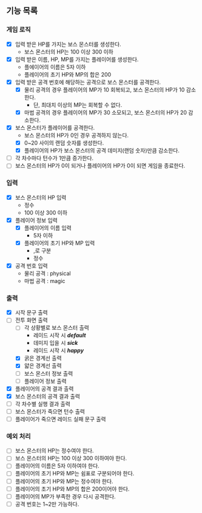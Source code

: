 ## 기능 목록

### 게임 로직
- [x] 입력 받은 HP를 가지는 보스 몬스터를 생성한다.
  - 보스 몬스터의 HP는 100 이상 300 이하
- [x] 입력 받은 이름, HP, MP를 가지는 플레이어를 생성한다.
  - 플에이어의 이름은 5자 이하
  - 플레이어의 초기 HP와 MP의 합은 200
- [x] 입력 받은 공격 번호에 해당하는 공격으로 보스 몬스터를 공격한다.
  - [x] 물리 공격의 경우 플레이어의 MP가 10 회복되고, 보스 몬스터의 HP가 10 감소한다.
    - 단, 최대치 이상의 MP는 회복할 수 없다.
  - [x] 마법 공격의 경우 플레이어의 MP가 30 소모되고, 보스 몬스터의 HP가 20 감소한다.
- [x] 보스 몬스터가 플레이어를 공격한다.
  - 보스 몬스터의 HP가 0인 경우 공격하지 않는다.
  - [x] 0~20 사이의 랜덤 숫자를 생성한다.
  - [x] 플레이어의 HP가 보스 몬스터의 공격 데미지(랜덤 숫자)만큼 감소한다.
- [ ] 각 차수마다 턴수가 1만큼 증가한다. 
- [ ] 보스 몬스터의 HP가 0이 되거나 플레이어의 HP가 0이 되면 게임을 종료한다.

### 입력
- [x] 보스 몬스터의 HP 입력
  - 정수
  - 100 이상 300 이하
- [x] 플레이어 정보 입력
  - [x] 플레이어의 이름 입력
    - 5자 이하
  - [x] 플레이어의 초기 HP와 MP 입력
    - ,로 구분
    - 정수
- [x] 공격 번호 입력
  - 물리 공격 : physical
  - 마법 공격 : magic

### 출력
- [x] 시작 문구 출력
- [ ] 전투 화면 출력
  - [ ] 각 상황별로 보스 몬스터 출력
    - 레이드 시작 시 ***default***
    - 데미지 입을 시 ***sick***
    - 레이드 시작 시 ***happy***
  - [x] 굵은 경계선 출력
  - [x] 얇은 경계선 출력
  - [ ] 보스 몬스터 정보 출력
  - [ ] 플레이어 정보 출력
- [x] 플레이어의 공격 결과 출력
- [x] 보스 몬스터의 공격 결과 출력
- [ ] 각 차수별 실행 결과 출력
- [ ] 보스 몬스터가 죽으면 턴수 출력
- [ ] 플레이어가 죽으면 레이드 실패 문구 출력

### 예외 처리
- [ ] 보스 몬스터의 HP는 정수여야 한다.
- [ ] 보스 몬스터의 HP는 100 이상 300 이하여야 한다.
- [ ] 플레이어의 이름은 5자 이하여야 한다.
- [ ] 플레이어의 초기 HP와 MP는 쉼표로 구분되어야 한다.
- [ ] 플레이어의 초기 HP와 MP는 정수여야 한다.
- [ ] 플레이어의 초기 HP와 MP의 합은 200이어야 한다.
- [ ] 플레이어의 MP가 부족한 경우 다시 공격한다.
- [ ] 공격 번호는 1~2만 가능하다.